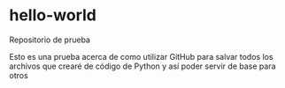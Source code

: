 # hello-world
Repositorio de prueba



Esto es una prueba acerca de como utilizar GitHub para salvar todos los archivos que crearé 
de código de Python y así poder servir de base para otros
